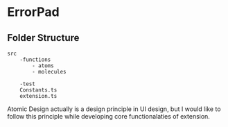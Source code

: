 # ErrorPad

## Folder Structure

```
src
    -functions
        - atoms
        - molecules
    
    -test
    Constants.ts
    extension.ts
```

Atomic Design actually is a design principle in UI design, but I would like to follow this principle while developing core functionalaties of extension.
